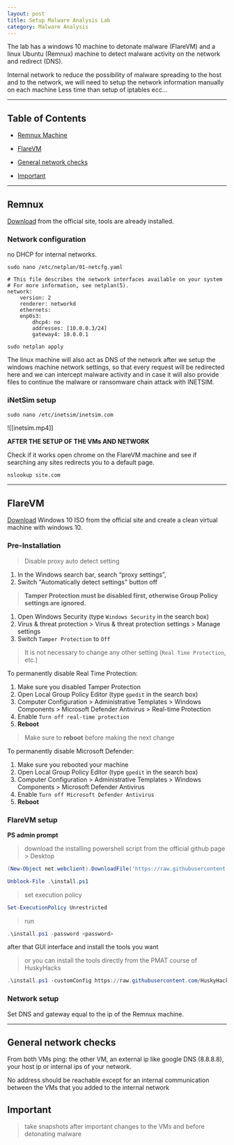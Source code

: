 ```yaml
---
layout: post
title: Setup Malware Analysis Lab
category: Malware Analysis
---
```


The lab has a windows 10 machine to detonate malware (FlareVM) and a linux Ubuntu (Remnux) machine to detect malware activity on the network and redirect (DNS).

Internal network to reduce the possibility of malware spreading to the host and to the network, we will need to setup the network information manually on each machine
Less time than setup of iptables ecc...

---

## Table of Contents

- [Remnux Machine](#Remnux)

- [FlareVM](#FlareVM)

- [General network checks](#General-network-checks)

- [Important](#Important)

--- 

## Remnux

[Download](https://docs.remnux.org/install-distro/get-virtual-appliance) from the official site, tools are already installed.

### Network configuration

no DHCP for internal networks.

```shell
sudo nano /etc/netplan/01-netcfg.yaml
```

```shell
# This file describes the network interfaces available on your system # For more information, see netplan(5). 
network: 
	version: 2 
	renderer: networkd 
	ethernets: 
	enp0s3: 
		dhcp4: no 
		addresses: [10.0.0.3/24] 
		gateway4: 10.0.0.1
```

```shell
sudo netplan apply
```

The linux machine will also act as DNS of the network after we setup the windows machine network settings, so that every request will be redirected here and we can intercept malware activity and in case it will also provide files to continue the malware or ransomware chain attack with INETSIM.
### iNetSim setup

```shell
sudo nano /etc/inetsim/inetsim.com
```

![[inetsim.mp4]]

**AFTER  THE SETUP OF THE VMs AND NETWORK**

Check if it works open chrome on the FlareVM machine and see if searching any sites redirects you to a default page.

```cmd
nslookup site.com
```

---

## FlareVM

[Download](https://www.microsoft.com/en-us/software-download/windows10ISO) Windows 10 ISO from the official site and create a clean virtual machine with windows 10.

### Pre-Installation

> Disable proxy auto detect setting

1. In the Windows search bar, search “proxy settings”,
2. Switch "Automatically detect settings" button off

 > **Tamper Protection must be disabled first, otherwise Group Policy settings are ignored.**

1. Open Windows Security (type `Windows Security` in the search box)
2. Virus & threat protection > Virus & threat protection settings > Manage settings
3. Switch `Tamper Protection` to `Off` 
> It is not necessary to change any other setting (`Real Time Protection`, etc.)

To permanently disable Real Time Protection:

1. Make sure you disabled Tamper Protection
2. Open Local Group Policy Editor (type `gpedit` in the search box)
3. Computer Configuration > Administrative Templates > Windows Components > Microsoft Defender Antivirus > Real-time Protection
4. Enable `Turn off real-time protection`
5. **Reboot**
> Make sure to **reboot** before making the next change

To permanently disable Microsoft Defender:

1. Make sure you rebooted your machine
2. Open Local Group Policy Editor (type `gpedit` in the search box)
3. Computer Configuration > Administrative Templates > Windows Components > Microsoft Defender Antivirus
4. Enable `Turn off Microsoft Defender Antivirus`
5. **Reboot**

### FlareVM setup

**PS admin prompt**

> download the installing powershell script from the official github page > Desktop
```powershell
(New-Object net.webclient).DownloadFile('https://raw.githubusercontent.com/mandiant/flare-vm/main/install.ps1',"$([Environment]::GetFolderPath("Desktop"))\install.ps1")
```

```powershell
Unblock-File .\install.ps1
```

> set execution policy
```powershell
Set-ExecutionPolicy Unrestricted
```

>run
```powershell
.\install.ps1 -password <password>
```

after that GUI interface and install the tools you want 

> or you can install the tools directly from the PMAT course of HuskyHacks
```PowerShell
.\install.ps1 -customConfig https://raw.githubusercontent.com/HuskyHacks/PMAT-labs/main/config.xml
```

### Network setup

Set DNS and gateway equal to the ip of the Remnux machine.

--- 
## General network checks

From both VMs ping: the other VM, an external ip like google DNS (8.8.8.8), your host ip or internal ips of your network.

No address should be reachable except for an internal communication between the VMs that you added to the internal network

## Important

> take snapshots after important changes to the VMs and before detonating malware



